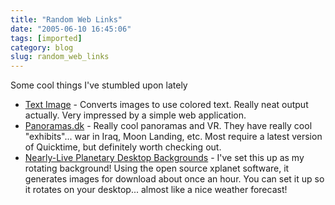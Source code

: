 ```yaml
---
title: "Random Web Links"
date: "2005-06-10 16:45:06"
tags: [imported]
category: blog
slug: random_web_links
---
```


Some cool things I've stumbled upon lately

<ul>
	<li><a href="http://www.text-image.com/">Text Image</a> - Converts images to use colored text.  Really neat output actually.  Very impressed by a simple web application.</li>
	<li><a href="http://www.panoramas.dk.nyud.net:8090/index.html">Panoramas.dk</a> - Really cool panoramas and VR.  They have really cool "exhibits"... war in Iraq, Moon Landing, etc.  Most require a latest version of Quicktime, but definitely worth checking out.</li>
	<li><a href="http://taint.org/xplanet/">Nearly-Live Planetary Desktop Backgrounds</a> - I've set this up as my rotating background! Using the open source xplanet software, it generates images for download about once an hour.  You can set it up so it rotates on your desktop... almost like a nice weather forecast!</li>
</ul>
